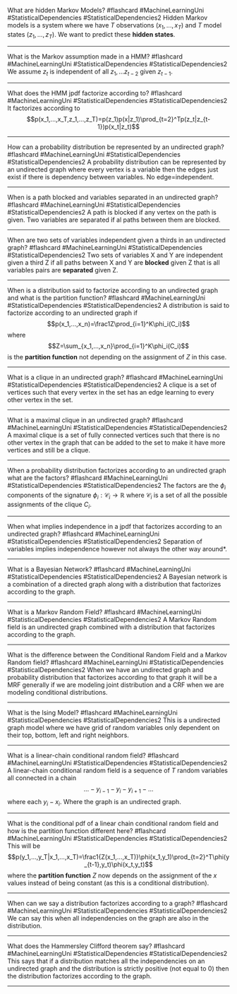 What are hidden Markov Models? #flashcard #MachineLearningUni #StatisticalDependencies #StatisticalDependencies2
	Hidden Markov models is a system where we have $T$ observations ($x_1,...,x_T$) and $T$ model states ($z_1,...,z_T$).  We want to predict these **hidden states**.

---
What is the Markov assumption made in a HMM? #flashcard #MachineLearningUni #StatisticalDependencies #StatisticalDependencies2 
	We assume $z_t$ is independent of all $z_1,...z_{t-2}$ given $z_{t-1}$.

---
What does the HMM jpdf factorize according to? #flashcard #MachineLearningUni #StatisticalDependencies #StatisticalDependencies2 
	It factorizes according to $$p(x_1,...,x_T,z_1,...,z_T)=p(z_1)p(x|z_1)\prod_{t=2}^Tp(z_t|z_{t-1})p(x_t|z_t)$$

---
How can a probability distribution be represented by an undirected graph? #flashcard #MachineLearningUni #StatisticalDependencies #StatisticalDependencies2
	A probability distribution can be represented by an undirected graph where every vertex is a variable then the edges just exist if there is dependency between variables. No edge=independent.

---
When is a path blocked and variables separated in an undirected graph? #flashcard #MachineLearningUni #StatisticalDependencies #StatisticalDependencies2 
	A path is blocked if any vertex on the path is given. Two variables are separated if al paths between them are blocked.

---
When are two sets of variables independent given a thirds in an undirected graph? #flashcard #MachineLearningUni #StatisticalDependencies #StatisticalDependencies2 
	Two sets of variables X and Y are independent given a third Z if all paths between X and Y are **blocked** given Z that is all variables pairs are **separated** given Z.

---
When is a distribution said to factorize according to an undirected graph and what is the partition function? #flashcard #MachineLearningUni #StatisticalDependencies #StatisticalDependencies2 
	A distribution is said to factorize according to an undirected graph if $$p(x_1,...,x_n)=\frac1Z\prod_{i=1}^K\phi_i(C_i)$$ where $$Z=\sum_{x_1,...,x_n}\prod_{i=1}^K\phi_i(C_i)$$ is the **partition function** not depending on the assignment of $Z$ in this case.

---
What is a clique in an undirected graph? #flashcard #MachineLearningUni #StatisticalDependencies #StatisticalDependencies2 
	A clique is a set of vertices such that every vertex in the set has an edge learning to every other vertex in the set.

---
What is a maximal clique in an undirected graph? #flashcard #MachineLearningUni #StatisticalDependencies #StatisticalDependencies2 
	A maximal clique is a set of fully connected vertices such that there is no other vertex in the graph that can be added to the set to make it have more vertices and still be a clique.

---
When a probability distribution factorizes according to an undirected graph what are the factors? #flashcard #MachineLearningUni #StatisticalDependencies #StatisticalDependencies2 
	The factors are the $\phi_i$ components of the signature $\phi_i:\mathcal C_i\to\mathbb R$ where $\mathcal C_i$ is a set of all the possible assignments of the clique $C_i$.

---
When what implies independence in a jpdf that factorizes according to an undirected graph? #flashcard #MachineLearningUni #StatisticalDependencies #StatisticalDependencies2 
	Separation of variables implies independence however not always the other way around*.

---
What is a Bayesian Network? #flashcard #MachineLearningUni #StatisticalDependencies #StatisticalDependencies2 
	A Bayesian network is a combination of a directed graph along with a distribution that factorizes according to the graph.

---
What is a Markov Random Field? #flashcard #MachineLearningUni #StatisticalDependencies #StatisticalDependencies2
	A Markov Random field is an undirected graph combined with a distribution that factorizes according to the graph.

---
What is the difference between the Conditional Random Field and a Markov Random field? #flashcard #MachineLearningUni #StatisticalDependencies #StatisticalDependencies2
	When we have an undirected graph and probability distribution that factorizes according to that graph it will be a MRF generally if we are modeling joint distribution and a CRF when we are modeling conditional distributions.

---
What is the Ising Model? #flashcard #MachineLearningUni #StatisticalDependencies #StatisticalDependencies2 
	This is a undirected graph model where we have grid of random variables only dependent on their top, bottom, left and right neighbors.

---
What is a linear-chain conditional random field? #flashcard #MachineLearningUni #StatisticalDependencies #StatisticalDependencies2 
	A linear-chain conditional random field is a sequence of $T$ random variables all connected in a chain $$...-y_{i-1}-y_i-y_{i+1}-...$$ where each $y_i-x_i$. Where the graph is an undirected graph.

---
What is the conditional pdf of a linear chain conditional random field and how is the partition function different here? #flashcard #MachineLearningUni #StatisticalDependencies #StatisticalDependencies2 
	This will be $$p(y_1,...,y_T|x_1,...,x_T)=\frac1{Z(x_1,...,x_T)}\phi(x_1,y_1)\prod_{t=2}^T\phi(y_{t-1},y_t)\phi(x_t,y_t)$$ where the **partition function** $Z$ now depends on the assignment of the $x$ values instead of being constant (as this is a conditional distribution).

---
When can we say a distribution factorizes according to a graph? #flashcard #MachineLearningUni #StatisticalDependencies #StatisticalDependencies2 
	We can say this when all independencies on the graph are also in the distribution.

---
What does the Hammersley Clifford theorem say? #flashcard #MachineLearningUni #StatisticalDependencies #StatisticalDependencies2 
	This says that if a distribution matches all the independencies on an undirected graph and the distribution is strictly positive (not equal to 0) then the distribution factorizes according to the graph.

---
